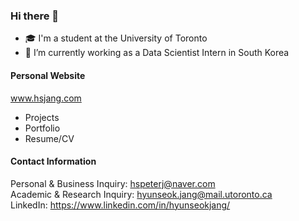 ### Hi there 👋

<!-- **jjangsta/jjangsta** is a ✨ _special_ ✨ repository because its `README.md` (this file) appears on your GitHub profile. -->

- 🎓 I'm a student at the University of Toronto
- 🏢 I’m currently working as a Data Scientist Intern in South Korea

#### Personal Website
www.hsjang.com
- Projects
- Portfolio
- Resume/CV

#### Contact Information

Personal & Business Inquiry: hspeterj@naver.com<br/>
Academic & Research Inquiry: hyunseok.jang@mail.utoronto.ca<br/>
LinkedIn: https://www.linkedin.com/in/hyunseokjang/
